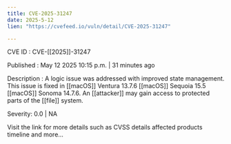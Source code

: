 ```yaml
---
title: CVE-2025-31247
date: 2025-5-12
lien: "https://cvefeed.io/vuln/detail/CVE-2025-31247"

---
```


CVE ID : CVE-[[2025]]-31247

Published :  May 12
2025
10:15 p.m. | 31 minutes ago

Description : A logic issue was addressed with improved state management. This issue is fixed in [[macOS]] Ventura 13.7.6
[[macOS]] Sequoia 15.5
[[macOS]] Sonoma 14.7.6. An [[attacker]] may gain access to protected parts of the [[file]] system.

Severity: 0.0 | NA

Visit the link for more details
such as CVSS details
affected products
timeline
and more...
